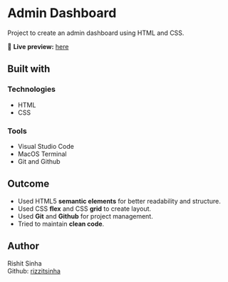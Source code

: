 # Admin Dashboard
Project to create an admin dashboard using HTML and CSS.  

🔗 **Live preview:** [here](https://rizzitsinha.github.io/admin-dashboard/)

## Built with

### Technologies

* HTML
* CSS

### Tools

* Visual Studio Code
* MacOS Terminal
* Git and Github

## Outcome

* Used HTML5 **semantic elements** for better readability and structure.
* Used CSS **flex** and CSS **grid** to create layout.
* Used **Git** and **Github** for project management.
* Tried to maintain **clean code**.

## Author

Rishit Sinha  
Github: [rizzitsinha](https://github.com/rizzitsinha)

